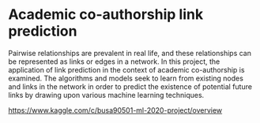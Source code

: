# Academic co-authorship link prediction
Pairwise relationships are prevalent in real life, and these relationships can be represented as links or edges in a network. In this project, the application of link prediction in the context of academic co-authorship is examined. The algorithms and models seek to learn from existing nodes and links in the network in order to predict the existence of potential future links by drawing upon various machine learning techniques.


https://www.kaggle.com/c/busa90501-ml-2020-project/overview
